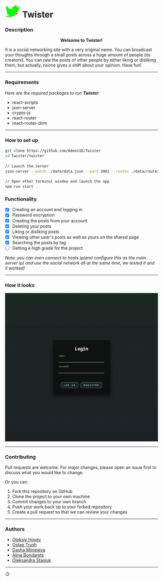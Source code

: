 # <img src="twister/src/components/HomeButton/img/bird.png" width="50"/> Twister

### Description
**<div align="center">Welsome to Twister!</div>**

It is a social networking site with a very original name. You can broadcast your thoughts through a small posts across a huge amount of people (its creators). You can rate the posts of other people by either liking or disliking them, but actually, noone gives a sh#t about your opinion. Have fun!
****

### Requirements
_Here are the required packages to run **Twister**_:
- react-scripts
- json-server
- crypto-js
- react-router
- react-router-dom
****

### How to set up

```sh
git clone https://github.com/Adeon18/Twister
cd Twister/twister

// Launch the server
json-server --watch ./data/data.json --port 3001 --routes ./data/routes.json

// Open other terminal window and launch the app
npm run start
```

### Functionality
- [x] Creating an account and logging in
- [x] Password encryption
- [x] Creating the posts from your account
- [x] Deleting your posts
- [x] Liking or disliking posts
- [x] Viewing other user's posts as well as yours on the shared page
- [x] Searching the posts by tag
- [ ] Getting a high grade for the project

_Note: you can even connect to hosts ip(and configure this as the main server ip) and use the social network all at the same time, we tested it and it worked!_
****

### How it looks
<img src="img/demo.gif" alt="demo" width="600"/>

****

### Contributing
Pull requests are welcome. For major changes, please open an issue first to discuss what you would like to change.

Or you can:

1. Fork this repository on GitHub
2. Clone the project to your own machine
3. Commit changes to your own branch
4. Push your work back up to your forked repository
5. Create a pull request so that we can review your changes
****

### Authors
- [Oleksiy Hoyev](https://github.com/alexg-lviv)
- [Ostap Trush](https://github.com/Adeon18)
- [Dasha Minieieva](https://github.com/DariaMinieieva)
- [Alina Bondarets](https://github.com/alorthius)
- [Oleksandra Stasiuk](https://github.com/oleksadobush)
****

:D
